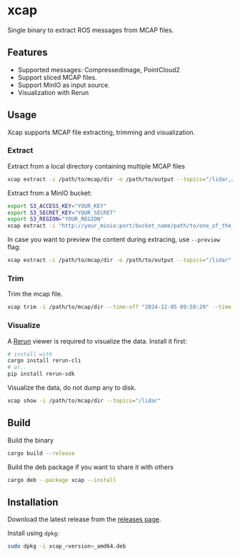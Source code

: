 # xcap
Single binary to extract ROS messages from MCAP files.

## Features
- Supported messages: CompressedImage, PointCloud2
- Support sliced MCAP files.
- Support MinIO as input source.
- Visualization with Rerun

## Usage
Xcap supports MCAP file extracting, trimming and visualization.

### Extract
Extract from a local directory containing multiple MCAP files
```bash
xcap extract -i /path/to/mcap/dir -o /path/to/output --topics="/lidar,/image"
```

Extract from a MinIO bucket:
```bash
export S3_ACCESS_KEY="YOUR_KEY"
export S3_SECRET_KEY="YOUR_SECRET"
export S3_REGION="YOUR_REGION"
xcap extract -i "http://your_minio:port/bucket_name/path/to/one_of_the_mcap_file.mcap" -o /path/to/output --topics="/lidar,/image"
```

In case you want to preview the content during extracing, use `--preview` flag:
```bash
xcap extract -i /path/to/mcap/dir -o /path/to/output --topics="/lidar" --preview
```

### Trim
Trim the mcap file.
```bash
xcap trim -i /path/to/mcap/dir --time-off "2024-12-05 09:50:20" --time-stop "2024-12-05 09:50:25"
```

### Visualize
A [Rerun](https://rerun.io/) viewer is required to visualize the data. Install it first:
```bash
# install with
cargo install rerun-cli
# or..
pip install rerun-sdk
```

Visualize the data, do not dump any to disk.
```bash
xcap show -i /path/to/mcap/dir --topics="/lidar"
```

## Build
Build the binary
```bash
cargo build --release
```

Build the deb package if you want to share it with others
```bash
cargo deb --package xcap --install
```

## Installation
Download the latest release from the [releases page](https://github.com/yinguobing/xcap/releases).

Install using `dpkg`:
```bash
sudo dpkg -i xcap_<version>_amd64.deb
```

